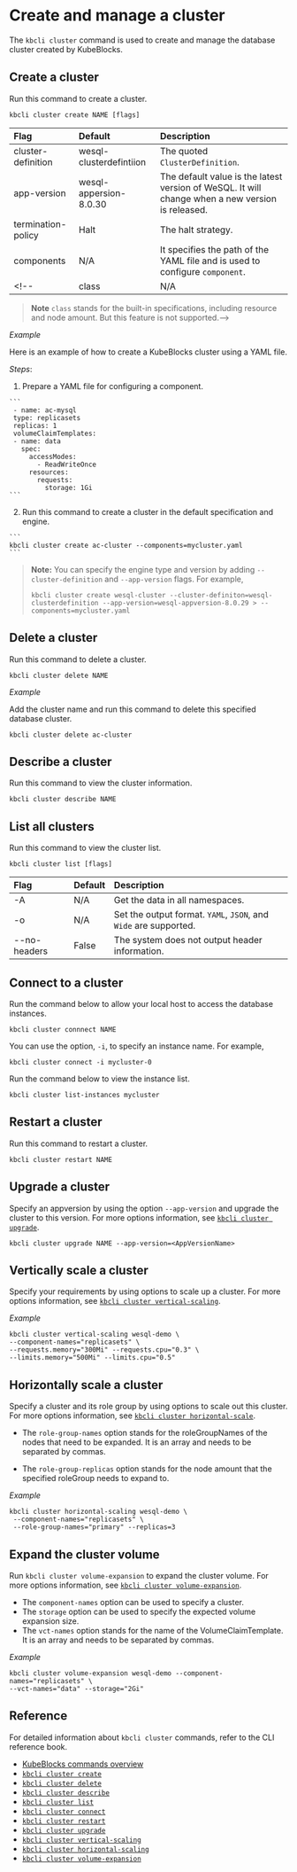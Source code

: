 # Create and manage a cluster

The `kbcli cluster` command is used to create and manage the database cluster created by KubeBlocks.

## Create a cluster

Run this command to create a cluster.

```
kbcli cluster create NAME [flags]
```

| **Flag**             |  **Default**              |  **Description**                          |
| :--                  | :--                       |  :--                                      |
| cluster-definition   | wesql-clusterdefintiion   | The quoted `ClusterDefinition`.           |
| app-version          | wesql-appersion-8.0.30    | The default value is the latest version of WeSQL. It will change when a new version is released. |
| termination-policy   | Halt                      | The halt strategy.                        |
| components           | N/A                       | It specifies the path of the YAML file and is used to configure `component`. |
<!--| class                | N/A                       | The smallest class is set as the defalut. |

> **Note**
> `class` stands for the built-in specifications, including resource and node amount. But this feature is not supported.-->

_Example_

Here is an example of how to create a KubeBlocks cluster using a YAML file.

  _Steps_:

  1. Prepare a YAML file for configuring a component. 

    ```
     - name: ac-mysql
     type: replicasets
     replicas: 1
     volumeClaimTemplates:
     - name: data
       spec:
         accessModes:
           - ReadWriteOnce
         resources:
           requests:
             storage: 1Gi
    ```

  2. Run this command to create a cluster in the default specification and engine.

    ```
    kbcli cluster create ac-cluster --components=mycluster.yaml
    ```

  > **Note:**
  > You can specify the engine type and version by adding `--cluster-definition` and `--app-version` flags. For example,
  >
  > ```
  > kbcli cluster create wesql-cluster --cluster-definiton=wesql-clusterdefinition --app-version=wesql-appversion-8.0.29 > --components=mycluster.yaml
  > ```

## Delete a cluster

Run this command to delete a cluster.

```
kbcli cluster delete NAME
```

_Example_

Add the cluster name and run this command to delete this specified database cluster.

```
kbcli cluster delete ac-cluster
```

## Describe a cluster

Run this command to view the cluster information.

```
kbcli cluster describe NAME
```

## List all clusters

Run this command to view the cluster list.

```
kbcli cluster list [flags]
```

| **Flag**     |  **Default**  |  **Description**                               |
| :--          | :--           |  :--                                           |
| -A           | N/A           | Get the data in all namespaces.                |
| -o           | N/A           | Set the output format. `YAML`, `JSON`, and `Wide` are supported. |
| --no-headers | False         | The system does not output header information. |

## Connect to a cluster

Run the command below to allow your local host to access the database instances.

```
kbcli cluster connnect NAME
```

You can use the option, `-i`, to specify an instance name. For example, 

```
kbcli cluster connect -i mycluster-0
```

Run the command below to view the instance list.

```
kbcli cluster list-instances mycluster
```

## Restart a cluster

Run this command to restart a cluster.

```
kbcli cluster restart NAME 
```

## Upgrade a cluster

Specify an appversion by using the option `--app-version` and upgrade the cluster to this version. For more options information, see [`kbcli cluster upgrade`](../cli/kbcli_cluster_upgrade.md).

```
kbcli cluster upgrade NAME --app-version=<AppVersionName>
```

## Vertically scale a cluster

Specify your requirements by using options to scale up a cluster. For more options information, see [`kbcli cluster vertical-scaling`](../cli/kbcli_cluster_vertical-scaling.md).

_Example_

```
kbcli cluster vertical-scaling wesql-demo \
--component-names="replicasets" \
--requests.memory="300Mi" --requests.cpu="0.3" \
--limits.memory="500Mi" --limits.cpu="0.5"
```

## Horizontally scale a cluster

Specify a cluster and its role group by using options to scale out this cluster. For more options information, see [`kbcli cluster horizontal-scale`](../cli/kbcli_cluster_horizontal-scaling.md).

- The `role-group-names` option stands for the roleGroupNames of the nodes that need to be expanded. It is an array and needs to be separated by commas.

- The `role-group-replicas` option stands for the node amount that the specified roleGroup needs to expand to.

_Example_

```
kbcli cluster horizontal-scaling wesql-demo \
 --component-names="replicasets" \
 --role-group-names="primary" --replicas=3
```

## Expand the cluster volume

Run `kbcli cluster volume-expansion` to expand the cluster volume. For more options information, see [`kbcli cluster volume-expansion`](../cli/kbcli_cluster_volume-expansion.md).

- The `component-names` option can be used to specify a cluster.
- The `storage` option can be used to specify the expected volume expansion size. 
- The `vct-names` option stands for the name of the VolumeClaimTemplate. It is an array and needs to be separated by commas. 

_Example_

```
kbcli cluster volume-expansion wesql-demo --component-names="replicasets" \
--vct-names="data" --storage="2Gi"
```

## Reference

For detailed information about `kbcli cluster` commands, refer to the CLI reference book.

- [KubeBlocks commands overview](../cli/kubeblocks_commands_overview.md)
- [`kbcli cluster create`](../cli/kbcli_cluster_create.md)
- [`kbcli cluster delete`](../cli/kbcli_cluster_delete.md)
- [`kbcli cluster describe`](../cli/kbcli_cluster_describe.md)
- [`kbcli cluster list`](../cli/kbcli_cluster_list.md)
- [`kbcli cluster connect`](../cli/kbcli_cluster_connect.md)
- [`kbcli cluster restart`](../cli/kbcli_cluster_connect.md)
- [`kbcli cluster upgrade`](../cli/kbcli_cluster_upgrade.md)
- [`kbcli cluster vertical-scaling`](../cli/kbcli_cluster_vertical-scaling.md)
- [`kbcli cluster horizontal-scaling`](../cli/kbcli_cluster_horizontal-scaling.md)
- [`kbcli cluster volume-expansion`](../cli/kbcli_cluster_volume-expansion.md)